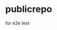 # publicrepo
for e2e test

























































































































































































































































































































































































































































































































































































































































































































































































































































































































































































































































































































































































































































































































































































































































































































































































































































































































































































































































































































































































































































































































































































































































































































































































































































































































































































































































































































































































































































































































































































































































































































































































































































































































































































































































































































































































































































































































































































































































































































































































































































































































































































































































































































































































































































































































































































































































































































































































































































































































































































